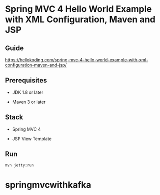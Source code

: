 # Spring MVC 4 Hello World Example with XML Configuration, Maven and JSP

## Guide
https://hellokoding.com/spring-mvc-4-hello-world-example-with-xml-configuration-maven-and-jsp/

## Prerequisites
- JDK 1.8 or later

- Maven 3 or later

## Stack
- Spring MVC 4

- JSP View Template

## Run
`mvn jetty:run`
# springmvcwithkafka
